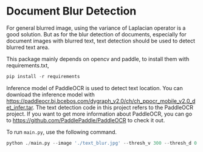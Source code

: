 # Document Blur Detection

For general blurred image, using the variance of Laplacian operator is a good solution. But as for the blur detection of documents, especially for document images with blurred text, text detection should be used to detect blurred text area.

This package mainly depends on opencv and paddle, to install them with requirements.txt,
```python
pip install -r requirements
```

Inference model of PaddleOCR is used to detect text location. You can download the inference model with https://paddleocr.bj.bcebos.com/dygraph_v2.0/ch/ch_ppocr_mobile_v2.0_det_infer.tar. The text detection code in this project refers to the PaddleOCR project. If you want to get more information about PaddleOCR, you can go to https://github.com/PaddlePaddle/PaddleOCR to check it out.

To run `main.py`, use the following command.
```python
python ./main.py --image './text_blur.jpg' --thresh_v 300 --thresh_d 0.7
```




